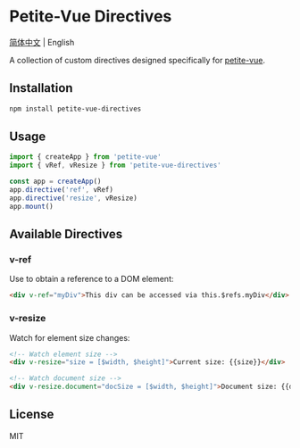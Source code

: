 # Petite-Vue Directives

[简体中文](./README.md) | English

A collection of custom directives designed specifically for [petite-vue](https://github.com/vuejs/petite-vue).

## Installation

```bash
npm install petite-vue-directives
```

## Usage

```js
import { createApp } from 'petite-vue'
import { vRef, vResize } from 'petite-vue-directives'

const app = createApp()
app.directive('ref', vRef)
app.directive('resize', vResize)
app.mount()
```

## Available Directives

### v-ref

Use to obtain a reference to a DOM element:

```html
<div v-ref="myDiv">This div can be accessed via this.$refs.myDiv</div>
```

### v-resize

Watch for element size changes:

```html
<!-- Watch element size -->
<div v-resize="size = [$width, $height]">Current size: {{size}}</div>

<!-- Watch document size -->
<div v-resize.document="docSize = [$width, $height]">Document size: {{docSize}}</div>
```

## License

MIT